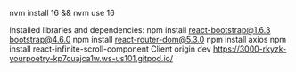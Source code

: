 nvm install 16 && nvm use 16 

Installed libraries and dependencies:
npm install react-bootstrap@1.6.3 bootstrap@4.6.0
npm install react-router-dom@5.3.0
npm install axios
npm install react-infinite-scroll-component
Client origin dev
https://3000-rkyzk-yourpoetry-kp7cuajca1w.ws-us101.gitpod.io/